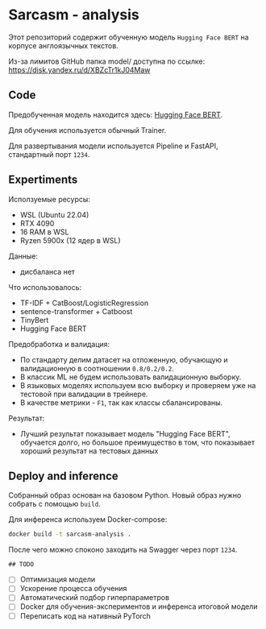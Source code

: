 # Sarcasm - analysis

Этот репозиторий содержит обученную модель `Hugging Face BERT` на корпусе англоязычных текстов.

Из-за лимитов GitHub папка model/ доступна по ссылке: https://disk.yandex.ru/d/XBZcTr1kJ04Maw

## Code

Предобученная модель находится здесь: [Hugging Face BERT](https://huggingface.co/docs/transformers/en/model_doc/bert).

Для обучения используется обычный Trainer.

Для развертывания модели используется Pipeline и FastAPI, стандартный порт `1234`.

## Expertiments

Исползуемые ресурсы:
- WSL (Ubuntu 22.04)
- RTX 4090
- 16 RAM в WSL
- Ryzen 5900x (12 ядер в WSL)

Данные:
- дисбаланса нет


Что использовалось:
- TF-IDF + CatBoost/LogisticRegression
- sentence-transformer + Catboost
- TinyBert
- Hugging Face BERT


Предобработка и валидация:
- По стандарту делим датасет на отложенную, обучающую и валидационную в соотношении `0.8/0.2/0.2`.
- В классик ML не будем использовать валидационную выборку.
- В языковых моделях используем всю выборку и проверяем уже на тестовой при валидации в трейнере.
- В качестве метрики - `F1`, так как классы сбалансированы.

Результат:
- Лучший результат показывает модель "Hugging Face BERT", обучается долго, но большое преимущество в том, что показывает хороший результат на тестовых данных


## Deploy and inference

Собранный образ основан на базовом Python. Новый образ нужно собрать с помощью `build`.

Для инференса используем Docker-compose:

```bash
docker build -t sarcasm-analysis .
```

После чего можно споконо заходить на Swagger через порт `1234`.

    ## TODO


- [ ] Оптимизация модели
- [ ] Ускорение процесса обучения
- [ ] Автоматический подбор гиперпараметров
- [ ] Docker для обучения-экспериментов и инференса итоговой модели
- [ ] Переписать код на нативный PyTorch